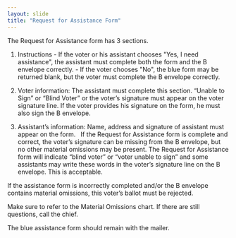 ```yaml
---
layout: slide
title: "Request for Assistance Form"
---
```


The Request for Assistance form has 3 sections.

1.  Instructions
         - If the voter or his assistant chooses "Yes, I need assistance", the assistant must complete both the form and the B envelope correctly.
         - If the voter chooses "No", the blue form may be returned blank, but the voter must complete the B envelope correctly.

2.  Voter information:  The assistant must complete this section.  “Unable to Sign” or “Blind Voter” or the voter’s signature must appear on the voter signature line.  If the voter provides his signature on the form, he must also sign the B envelope.

3.  Assistant’s information:  Name, address and signature of assistant must appear on the form.
 
If the Request for Assistance form is complete and correct, the voter’s signature can be missing from the B envelope, but no other material omissions may be present.  The Request for Assistance form will indicate “blind voter” or “voter unable to sign” and some assistants may write these words in the voter’s signature line on the B envelope.  This is acceptable.

If the assistance form is incorrectly completed and/or the B envelope contains material omissions, this voter’s ballot must be rejected.

Make sure to refer to the Material Omissions chart.  If there are still questions, call the chief.

The blue assistance form should remain with the mailer.
